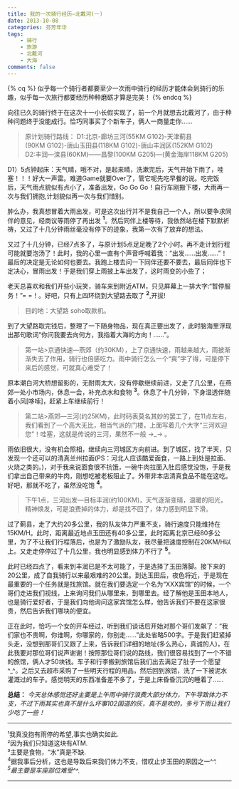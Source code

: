 ```yaml
---
title: 我的一次骑行经历—北戴河(一)
date: 2013-10-08
categories: 芬芳年华
tags:
	- 骑行
	- 旅游
	- 北戴河
	- 大海
comments: false
---
```

<!--居中引号-->
{% cq %} 
似乎每一个骑行者都要至少一次雨中骑行的经历才能体会到骑行的乐趣，似乎每一次旅行都要经历种种磨砺才算是完美！
{% endcq %}  

向往已久的骑行终于在这次十一小长假实现了，前一个月就想去北戴河了，由于种种问题终于没能成行。恰巧同事买了个新车子，俩人一商量走你……
> 原计划骑行路线：
D1:北京-廊坊三河(55KM G102)-天津蓟县(90KM G102)-唐山玉田县(118KM G102)-唐山丰润区(152KM G102)  
D2:丰润—滦县(60KM)——昌黎(100KM G205)—(黄金海岸118KM G205)

<!--more-->

D1）5点钟起床：天气晴，哦不对，是起来晴，洗漱完后，天气开始下雨了，哇塞！！！好大一声雷。难道Game就要Over了，管它呢先吃早餐的说。吃完饭后，天气雨点貌似有点小了，准备出发，Go Go Go！自行车刚搬下楼，大雨再一次与我们拥抱,计划貌似再一次与我们惜别。

肿么办，我真想冒着大雨出发，可是这次出行并不是我自己一个人，所以要争求同伴的意见，经商议等雨停了再出发 **<sup>1</sup>**。然后同伴上楼等待，我依然站在楼下默默祈祷，又过了十几分钟雨丝毫没有停下的迹象，我第一次有了放弃的想法。  


又过了十几分钟，已经7点多了，与原计划5点足足晚了2个小时。再不走计划行程可能就要泡汤了！此时，我的心里一直有个声音呼喊着我：“出发……出发……”！最后的决定是无论如何也要去。我跑上楼去问一下同伴还要不要去，最后同伴也下定决心，冒雨出发！于是我们穿上雨披上车出发了，这时雨变的小些了；  


老天总喜欢和我们开些小玩笑，骑车来到附近ATM，只见屏幕上一排大字:“暂停服务！”= =！。好吧，只有上四环绕到大望路去取了 **<sup>2</sup>**,开拔!
> 目的地：大望路 soho取款机。

到了大望路取完钱后，整理了一下随身物品，现在真正要出发了，此时脑海里浮现出那句歌词“你问我要去向何方，我指着大海的方向！……”。

>第一站>京通快速—燕郊（约30KM），上了京通快速，雨越来越大，雨披渐渐失去了作用，骑行也倍感吃力。雨中骑行怎么一个“爽”字了得，可是停下来后的感觉，可就真心难受了！

原本潮白河大桥想留影的，无耐雨太大，没有停歇继续前进，又走了几公里，在燕郊一处小市场内，休息一会，补充点水和食物 **<sup>3</sup>**。休息了十几分钟，下身湿透伴随着小风[哆嗦]，赶紧上车继续前行！

> 第二站>燕郊—三河(约25KM)，此时码表莫名其妙的罢工了，在11点左右，我们看到了一个高大无比，相当气派的门楼，上面写着几个大字“三河欢迎您”！哇塞，这就是传说的三河，果然不一般 →_→ 。

雨依旧很大，没有机会照相，继续向三河城区方向前进。到了城区，找了半天，只发现一个还可以的清真兰州拉面(PS：河北人应该酷爱面食，一路上到处是拉面、火烧之类的。)，对于我来说面食很不抗饿，一碗牛肉拉面入肚后感觉没饱，于是我们拿出自己带来的牛肉，刚想吃被老板阻止了。外带非本店清真食品不能在这吃。好吧，那就不吃了，虽然没吃饱 **<sup>4</sup>**。  

> 下午1点，三河出发—目标丰润(约100KM)，天气逐渐变晴，温暖的阳光，精神焕发，可是浪费掉的体力，却是找不回了，体力感到明显下滑。

过了蓟县，走了大约20多公里，我的队友体力严重不支，骑行速度只能维持在15KM/H。此时，距离最近地点玉田还有40多公里，此时距离北京已经80多公里，为了不让我们行程落后，也是为了激励队友，我尽量把速度控制在20KM/H以上。又走走停停过了十几公里，我也明显感到体力不行了 **<sup>5</sup>**。  

此时已经四点了，看来到丰润已是不太可能了，于是选择了玉田落脚。接下来的20公里，成了自我骑行以来最艰难的20公里。到达玉田后，夜色将近，于是现在最重要的一个任务就是找旅馆。就在我们要选定一个名为“XXX宾馆”的时候，一个哥们走进我们视线，上来询问我们从哪里来，到哪里去。经了解他是玉田本地人，也是骑行爱好者，于是我们向他询问这家宾馆怎么样，他告诉我们不要在这家很贵，然后告诉我们哪块的便宜。  

正在此时，恰巧一个女的开车经过，听到我们谈话后开始对那个哥们发飙了：“我们家也不贵啊，你谁啊，你哪家的，你别走……”此处省略500字。于是我们赶紧掉头走，没想到那哥们又跟了上来，告诉我们详细的地址(多么热心，真诚的人)，在此我要对那位哥们说声谢谢！按照那位哥们说的路线，我们很容易找到了一个不错的旅馆，俩人才50块钱。车子和行李搬到旅馆后我们出去满足了肚子一个愿望\^_\^。之后又去超市采购了一些明天行程的用品，然后回到旅馆，洗了一下被泥水灌溉过的车子。感觉明天的东西准备差不多了，于是上床昏昏沉沉的睡着了……  

**总结：** *今天总体感觉还好主要是上午雨中骑行浪费大部分体力，下午导致体力不支，不过下雨其实也真不是什么坏事102国道的灰，真不是吹的，多亏下雨让我们少吃了一些！*


---

&sup1;我真没抱有雨停的希望,事实也确实如此.   
&sup2;因为我们只知道这块有ATM.  
&sup3;主要是食物，“水”真是不缺.  
<sup>4</sup>据我事后分析，这也是导致后来我们体力不支，惜叹止步玉田的原因之一\^_\^.  
<sup>5</sup>最主要是车座部位难受\^_\^.

---

